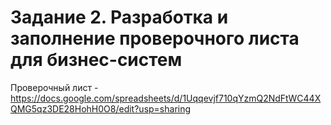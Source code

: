 # Задание 2. Разработка и заполнение проверочного листа для бизнес-систем

Проверочный лист - https://docs.google.com/spreadsheets/d/1Uqqevjf710qYzmQ2NdFtWC44XQMG5qz3DE28HohH0O8/edit?usp=sharing